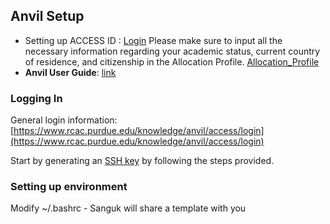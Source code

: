 ## Anvil Setup
- Setting up ACCESS ID : [Login](https://operations.access-ci.org/identity/new-user)
  Please make sure to input all the necessary information regarding your academic status, current country of residence, and citizenship in the Allocation Profile.
  [Allocation_Profile](https://urldefense.com/v3/__https://allocations.access-ci.org/profile__;!!IBzWLUs!Vlp9e2XoIjuB1njU36I0YVdpd5gw6pRBcZaGLQA7WkH9ZVyJXT3rO7Mo8BAbKX4F6_wSt8cdetI6xPZmkBW9oO7_$)
- **Anvil User Guide**: [link](https://www.rcac.purdue.edu/knowledge/anvil)

### Logging In
General login information: [https://www.rcac.purdue.edu/knowledge/anvil/access/login](https://www.rcac.purdue.edu/knowledge/anvil/access/login)

Start by generating an [SSH key](https://www.rcac.purdue.edu/knowledge/anvil/access/login/sshkeys) by following the steps provided.

### Setting up environment
Modify ~/.bashrc - Sanguk will share a template with you


